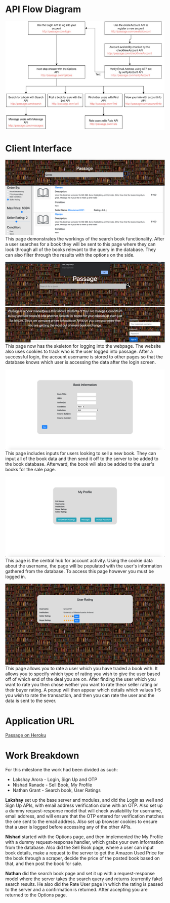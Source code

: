 
# API Flow Diagram

![image](./resources/milestone2/apiFlow.jpg)


# Client Interface  

![image](./resources/milestone2/searchBook.png)  
This page demonstrates the workings of the search book functionality. After a user searches for a book they will be sent to this page where they can look through all of the books relevant to the query in the database. They can also filter through the results with the options on the side.  
  
![image](./resources/milestone2/indexLogin.png)  
This page now has the skeleton for logging into the webpage. The website also uses cookies to track who is the user logged into passage. After a successful login, the account username is stored to other pages so that the database knows which user is accessing the data after the login screen.  
  

![image](./resources/milestone2/sellBook.png)  
This page includes inputs for users looking to sell a new book. They can input all of the book data and then send it off to the server to be added to the book database. Afterward, the book will also be added to the user's books for the sale page.  

![image](./resources/milestone2/accountInfo.png)  
This page is the central hub for account activity. Using the cookie data about the username, the page will be populated with the user's information gathered from the database. To access this page however you must be logged in.  
  
![image](./resources/milestone2/rateUser.png)
This page allows you to rate a user which you have traded a book with. It allows you to specify which type of rating you wish to give the user based off of which end of the deal you are on. After finding the user which you want to rate you then chose wether you want to rate theor seller rating or their buyer rating. A popup will then appear which details which values 1-5 you wish to rate the transaction, and then you can rate the user and the data is sent to the sever.

# Application URL  

[Passage on Heroku](URL)  
  

# Work Breakdown  

For this milestone the work had been divided as such:  

- Lakshay Arora - Login, Sign Up and OTP  
- Nishad Ranade - Sell Book, My Profile
- Nathan Grant - Search book, User Ratings  
  

**Lakshay** set up the base server and modules, and did the Login as well and Sign Up APIs, with email address verification done with an OTP. Also set up a dummy request-response model that will check availability for username, email address, and will ensure that the OTP entered for verification matches the one sent to the email address. Also set up browser cookies to ensure that a user is logged before accessing any of the other APIs.
 
**Nishad** started with the Options page, and then implemented the My Profile with a dummy request-response handler, which grabs your own information from the database. Also did the Sell Book page, where a user can input book details, make a request to the server to get the Amazon Used Price for the book through a scraper, decide the price of the posted book based on that, and then post the book for sale.
 
**Nathan** did the search book page and set it up with a request-response model where the server takes the search query and returns (currently fake) search results. He also did the Rate User page in which the rating is passed to the server and a confirmation is returned. After accepting you are returned to the Options page.

